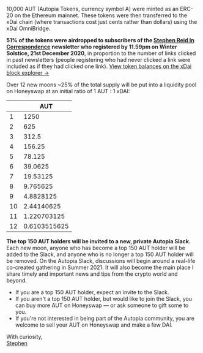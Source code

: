 10,000 AUT (Autopia Tokens, currency symbol <span class="zt">A</span>) were minted as an ERC-20 on the Ethereum mainnet. These tokens were then transferred to the xDai chain (where transactions cost just cents rather than dollars) using the xDai OmniBridge.

**51% of the tokens were airdropped to subscribers of the [Stephen Reid In Correspondence](http://stephenreid.substack.com/) newsletter who registered by 11.59pm on Winter Solstice, 21st December 2020**, in proportion to the number of links clicked in past newsletters (people registering who had never clicked a link were included as if they had clicked one link). [View token balances on the xDai block explorer &rarr;](https://blockscout.com/poa/xdai/tokens/0xcaE40062a887581A3d1661d0AC2b481c32e3E938/token-holders)

Over 12 new moons ~25% of the total supply will be put into a liquidity pool on Honeyswap at an initial ratio of 1 AUT : 1 xDAI:

<table class="table table-condensed">
<thead>
<tr>
<th><i class="fas fa-moon"></i></th>
<th>AUT</th>
</tr>
</thead>
<tr><td>1</td><td>1250</td></tr>
<tr><td>2</td><td>625</td></tr>
<tr><td>3</td><td>312.5</td></tr>
<tr><td>4</td><td>156.25</td></tr>
<tr><td>5</td><td>78.125</td></tr>
<tr><td>6</td><td>39.0625</td></tr>
<tr><td>7</td><td>19.53125</td></tr>
<tr><td>8</td><td>9.765625</td></tr>
<tr><td>9</td><td>4.8828125</td></tr>
<tr><td>10</td><td>2.44140625</td></tr>
<tr><td>11</td><td>1.220703125</td></tr>
<tr><td>12</td><td>0.6103515625</td></tr>
</table>

<strong>The top 150 AUT holders will be invited to a new, private Autopia Slack.</strong> Each new moon, anyone who has become a top 150 AUT holder will be added to the Slack, and anyone who is no longer a top 150 AUT holder will be removed. On the Autopia Slack, discussions will begin around a real-life co-created gathering in Summer 2021. It will also become the main place I share timely and important news and tips from the crypto world and beyond.

* If you are a top 150 AUT holder, expect an invite to the Slack.
* If you aren't a top 150 AUT holder, but would like to join the Slack, you can buy more AUT on Honeyswap — or ask someone to gift some to you.
* If you're not interested in being part of the Autopia community, you are welcome to sell your AUT on Honeyswap and make a few DAI.

With curiosity,<br />
[Stephen](https://stephenreid.net)
